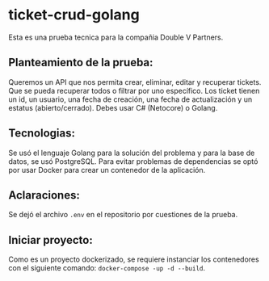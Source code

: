 # ticket-crud-golang
Esta es una prueba tecnica para la compañia Double V Partners.

## Planteamiento de la prueba:
Queremos un API que nos permita crear, eliminar, editar y recuperar tickets. Que se pueda recuperar todos o filtrar por uno específico.
Los ticket tienen un id, un usuario, una fecha de creación, una fecha de actualización y un estatus (abierto/cerrado). Debes usar C# (Netocore) o Golang.

## Tecnologias:
Se usó el lenguaje Golang para la solución del problema y para la base de datos, se usó PostgreSQL.
Para evitar problemas de dependencias se optó por usar Docker para crear un contenedor de la aplicación.

## Aclaraciones:
Se dejó el archivo `.env` en el repositorio por cuestiones de la prueba.

## Iniciar proyecto:
Como es un proyecto dockerizado, se requiere instanciar los contenedores con el siguiente comando: `docker-compose -up -d --build`.
